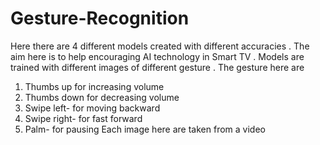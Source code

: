 # Gesture-Recognition
Here there are 4 different models created with different accuracies . The aim here is to help encouraging AI technology in Smart TV . Models are trained with different images of different gesture . The gesture here are 
1. Thumbs up for increasing volume
2. Thumbs down for decreasing volume
3. Swipe left- for moving backward 
4. Swipe right- for fast forward
5. Palm- for pausing
Each image here are taken from a video
